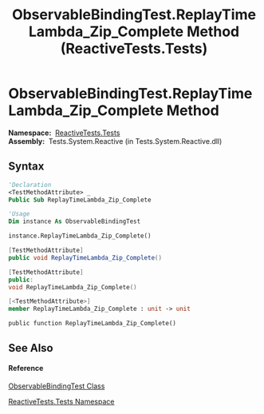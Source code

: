 ﻿---
title: ObservableBindingTest.ReplayTimeLambda_Zip_Complete Method  (ReactiveTests.Tests)
TOCTitle: ReplayTimeLambda_Zip_Complete Method
ms:assetid: M:ReactiveTests.Tests.ObservableBindingTest.ReplayTimeLambda_Zip_Complete
ms:mtpsurl: https://msdn.microsoft.com/en-us/library/reactivetests.tests.observablebindingtest.replaytimelambda_zip_complete(v=VS.103)
ms:contentKeyID: 36619543
ms.date: 06/28/2011
mtps_version: v=VS.103
f1_keywords:
- ReactiveTests.Tests.ObservableBindingTest.ReplayTimeLambda_Zip_Complete
dev_langs:
- CSharp
- JScript
- VB
- FSharp
- c++
---

# ObservableBindingTest.ReplayTimeLambda\_Zip\_Complete Method

**Namespace:**  [ReactiveTests.Tests](hh289046\(v=vs.103\).md)  
**Assembly:**  Tests.System.Reactive (in Tests.System.Reactive.dll)

## Syntax

``` vb
'Declaration
<TestMethodAttribute> _
Public Sub ReplayTimeLambda_Zip_Complete
```

``` vb
'Usage
Dim instance As ObservableBindingTest

instance.ReplayTimeLambda_Zip_Complete()
```

``` csharp
[TestMethodAttribute]
public void ReplayTimeLambda_Zip_Complete()
```

``` c++
[TestMethodAttribute]
public:
void ReplayTimeLambda_Zip_Complete()
```

``` fsharp
[<TestMethodAttribute>]
member ReplayTimeLambda_Zip_Complete : unit -> unit 
```

``` jscript
public function ReplayTimeLambda_Zip_Complete()
```

## See Also

#### Reference

[ObservableBindingTest Class](hh303616\(v=vs.103\).md)

[ReactiveTests.Tests Namespace](hh289046\(v=vs.103\).md)

